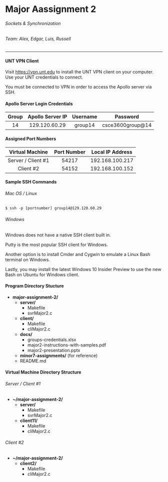 # Major Aassignment 2
###### Sockets &amp; Synchronization
###### Team: Alex, Edgar, Luis, Russell
--------

#### UNT VPN Client

Visit https://vpn.unt.edu to install the UNT VPN client on your computer. Use your UNT credentials to connect. 

You must be connected to VPN in order to access the Apollo server via SSH.

#### Apollo Server Login Credentials

| Group  | Apollo Server IP | Username |     Password     |
|:------:|:----------------:|:--------:|:----------------:|
|   14   |   129.120.60.29  |  group14 | csce3600group@14 |

#### Assigned Port Numbers

|     Virtual Machine    |   Port Number   |   Local IP Address   |
|:----------------------:|:---------------:|:--------------------:|
|   Server / Client #1   |      54217      |    192.168.100.217   |
|        Client #2       |      54152      |    192.168.100.152   |

#### Sample SSH Commands

###### Mac OS / Linux

    $ ssh -p [portnumber] group14@129.120.60.29
    
###### Windows

Windows does not have a native SSH client built in. 

Putty is the most popular SSH client for Windows.

Another option is to install Cmder and Cygwin to emulate a Linux Bash terminal on Windows.

Lastly, you may install the latest Windows 10 Insider Preview to use the new Bash on Ubuntu for Windows client.

#### Program Directory Stucture

- **major-assignment-2/**
    - **server/**
        - Makefile
        - svrMajor2.c
    - **client/**
        - Makefile
        - cliMajor2.c
    - **docs/**
        - groups-credentials.xlsx 
        - major2-instructions-with-samples.pdf
        - major2-presentation.pptx
    - **minor7-assignments/** (for reference)
    - README.md

#### Virtual Machine Directory Structure

###### Server / Client #1

- **~/major-assignment-2/**
  - **server/**
    - Makefile
    - svrMajor2.c
  - **client11/**
    - Makefile
    - cliMajor2.c

###### Client #2
- **~/major-assignment-2/**
  - **client2/**
    - Makefile
    - cliMajor2.c
